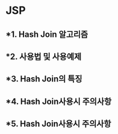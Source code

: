 # JSP

## *1. Hash Join 알고리즘

     
## *2. 사용법 및 사용예제


## *3. Hash Join의 특징


## *4. Hash Join사용시 주의사항
  

## *5. Hash Join사용시 주의사항


